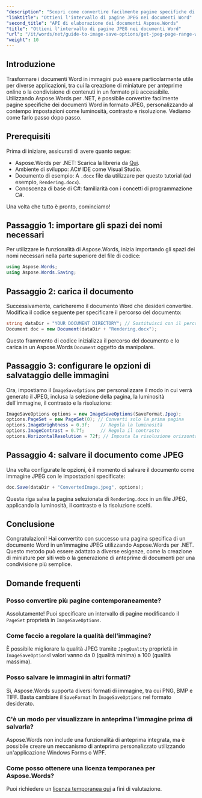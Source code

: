 ```yaml
---
"description": "Scopri come convertire facilmente pagine specifiche di documenti Word in immagini JPEG utilizzando Aspose.Words per .NET. Questa guida completa affronta tutti gli aspetti, dal caricamento del documento alla configurazione delle impostazioni dell'immagine, fino al salvataggio in formato JPEG."
"linktitle": "Ottieni l'intervallo di pagine JPEG nei documenti Word"
"second_title": "API di elaborazione dei documenti Aspose.Words"
"title": "Ottieni l'intervallo di pagine JPEG nei documenti Word"
"url": "/it/words/net/guide-to-image-save-options/get-jpeg-page-range-word-document/"
"weight": 10
---
```


## Introduzione

Trasformare i documenti Word in immagini può essere particolarmente utile per diverse applicazioni, tra cui la creazione di miniature per anteprime online o la condivisione di contenuti in un formato più accessibile. Utilizzando Aspose.Words per .NET, è possibile convertire facilmente pagine specifiche dei documenti Word in formato JPEG, personalizzando al contempo impostazioni come luminosità, contrasto e risoluzione. Vediamo come farlo passo dopo passo.

## Prerequisiti

Prima di iniziare, assicurati di avere quanto segue:

- Aspose.Words per .NET: Scarica la libreria da [Qui](https://releases.aspose.com/words/net/).
- Ambiente di sviluppo: AC# IDE come Visual Studio.
- Documento di esempio: A `.docx` file da utilizzare per questo tutorial (ad esempio, `Rendering.docx`).
- Conoscenza di base di C#: familiarità con i concetti di programmazione C#.

Una volta che tutto è pronto, cominciamo!

## Passaggio 1: importare gli spazi dei nomi necessari

Per utilizzare le funzionalità di Aspose.Words, inizia importando gli spazi dei nomi necessari nella parte superiore del file di codice:

```csharp
using Aspose.Words;
using Aspose.Words.Saving;
```

## Passaggio 2: carica il documento

Successivamente, caricheremo il documento Word che desideri convertire. Modifica il codice seguente per specificare il percorso del documento:

```csharp
string dataDir = "YOUR DOCUMENT DIRECTORY"; // Sostituisci con il percorso effettivo della directory
Document doc = new Document(dataDir + "Rendering.docx");
```

Questo frammento di codice inizializza il percorso del documento e lo carica in un Aspose.Words `Document` oggetto da manipolare.

## Passaggio 3: configurare le opzioni di salvataggio delle immagini

Ora, impostiamo il `ImageSaveOptions` per personalizzare il modo in cui verrà generato il JPEG, inclusa la selezione della pagina, la luminosità dell'immagine, il contrasto e la risoluzione:

```csharp
ImageSaveOptions options = new ImageSaveOptions(SaveFormat.Jpeg);
options.PageSet = new PageSet(0); // Converti solo la prima pagina
options.ImageBrightness = 0.3f;    // Regola la luminosità
options.ImageContrast = 0.7f;      // Regola il contrasto
options.HorizontalResolution = 72f; // Imposta la risoluzione orizzontale
```

## Passaggio 4: salvare il documento come JPEG

Una volta configurate le opzioni, è il momento di salvare il documento come immagine JPEG con le impostazioni specificate:

```csharp
doc.Save(dataDir + "ConvertedImage.jpeg", options);
```

Questa riga salva la pagina selezionata di `Rendering.docx` in un file JPEG, applicando la luminosità, il contrasto e la risoluzione scelti.

## Conclusione

Congratulazioni! Hai convertito con successo una pagina specifica di un documento Word in un'immagine JPEG utilizzando Aspose.Words per .NET. Questo metodo può essere adattato a diverse esigenze, come la creazione di miniature per siti web o la generazione di anteprime di documenti per una condivisione più semplice.

## Domande frequenti

### Posso convertire più pagine contemporaneamente?  
Assolutamente! Puoi specificare un intervallo di pagine modificando il `PageSet` proprietà in `ImageSaveOptions`.

### Come faccio a regolare la qualità dell'immagine?  
È possibile migliorare la qualità JPEG tramite `JpegQuality` proprietà in `ImageSaveOptions`I valori vanno da 0 (qualità minima) a 100 (qualità massima).

### Posso salvare le immagini in altri formati?  
Sì, Aspose.Words supporta diversi formati di immagine, tra cui PNG, BMP e TIFF. Basta cambiare il `SaveFormat` In `ImageSaveOptions` nel formato desiderato.

### C'è un modo per visualizzare in anteprima l'immagine prima di salvarla?  
Aspose.Words non include una funzionalità di anteprima integrata, ma è possibile creare un meccanismo di anteprima personalizzato utilizzando un'applicazione Windows Forms o WPF.

### Come posso ottenere una licenza temporanea per Aspose.Words?  
Puoi richiedere un [licenza temporanea qui](https://purchase.aspose.com/temporary-license/) a fini di valutazione.